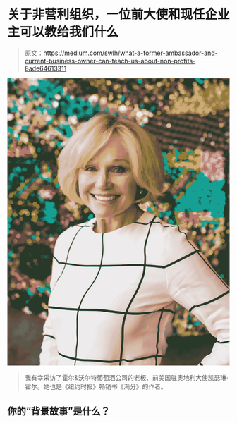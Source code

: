 # 关于非营利组织，一位前大使和现任企业主可以教给我们什么

> 原文：<https://medium.com/swlh/what-a-former-ambassador-and-current-business-owner-can-teach-us-about-non-profits-8ade64613311>

![](img/f078e20aa90f0b2b4c72ff666e47a69b.png)

> 我有幸采访了霍尔&沃尔特葡萄酒公司的老板、前美国驻奥地利大使凯瑟琳·霍尔。她也是《纽约时报》畅销书《满分》的作者。

## 你的“背景故事”是什么？